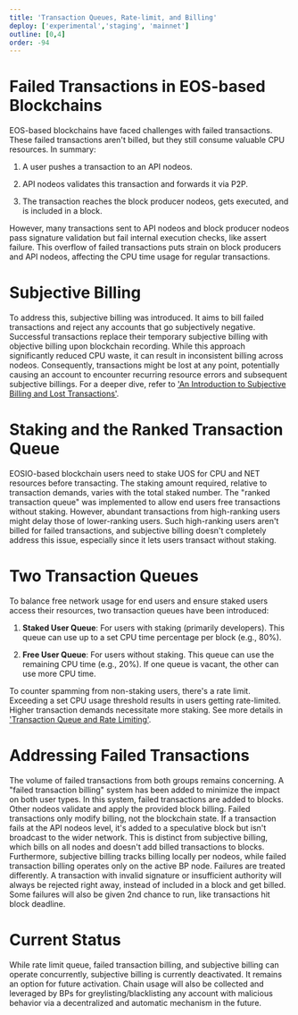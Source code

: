 ```yaml
---
title: 'Transaction Queues, Rate-limit, and Billing'
deploy: ['experimental','staging', 'mainnet']
outline: [0,4]
order: -94
---
```


# Failed Transactions in EOS-based Blockchains

EOS-based blockchains have faced challenges with failed transactions. These failed transactions aren't billed, but they still consume valuable CPU resources. In summary:

1. A user pushes a transaction to an API nodeos.

2. API nodeos validates this transaction and forwards it via P2P.

3. The transaction reaches the block producer nodeos, gets executed, and is included in a block.

However, many transactions sent to API nodeos and block producer nodeos pass signature validation but fail internal execution checks, like assert failure. This overflow of failed transactions puts strain on block producers and API nodeos, affecting the CPU time usage for regular transactions.

# Subjective Billing

To address this, subjective billing was introduced. It aims to bill failed transactions and reject any accounts that go subjectively negative. Successful transactions replace their temporary subjective billing with objective billing upon blockchain recording. While this approach significantly reduced CPU waste, it can result in inconsistent billing across nodeos. Consequently, transactions might be lost at any point, potentially causing an account to encounter recurring resource errors and subsequent subjective billings. For a deeper dive, refer to ['An Introduction to Subjective Billing and Lost Transactions'](https://eosnetwork.com/blog/api-plus-an-introduction-to-subjective-billing-and-lost-transactions/ "An Introduction to Subjective Billing and Lost Transactions").

# Staking and the Ranked Transaction Queue

EOSIO-based blockchain users need to stake UOS for CPU and NET resources before transacting. The staking amount required, relative to transaction demands, varies with the total staked number. The "ranked transaction queue" was implemented to allow end users free transactions without staking. However, abundant transactions from high-ranking users might delay those of lower-ranking users. Such high-ranking users aren't billed for failed transactions, and subjective billing doesn't completely address this issue, especially since it lets users transact without staking.

# Two Transaction Queues

To balance free network usage for end users and ensure staked users access their resources, two transaction queues have been introduced:

1. **Staked User Queue**: For users with staking (primarily developers). This queue can use up to a set CPU time percentage per block (e.g., 80%).

2. **Free User Queue**: For users without staking. This queue can use the remaining CPU time (e.g., 20%). If one queue is vacant, the other can use more CPU time.

To counter spamming from non-staking users, there's a rate limit. Exceeding a set CPU usage threshold results in users getting rate-limited. Higher transaction demands necessitate more staking. See more details in ['Transaction Queue and Rate Limiting'](./rate-limiting.html).

# Addressing Failed Transactions

The volume of failed transactions from both groups remains concerning. A "failed transaction billing" system has been added to minimize the impact on both user types. In this system, failed transactions are added to blocks. Other nodeos validate and apply the provided block billing. Failed transactions only modify billing, not the blockchain state. If a transaction fails at the API nodeos level, it's added to a speculative block but isn't broadcast to the wider network. This is distinct from subjective billing, which bills on all nodes and doesn't add billed transactions to blocks. Furthermore, subjective billing tracks billing locally per nodeos, while failed transaction billing operates only on the active BP node. Failures are treated differently. A transaction with invalid signature or insufficient authority will always be rejected right away, instead of included in a block and get billed. Some failures will also be given 2nd chance to run, like transactions hit block deadline.

# Current Status

While rate limit queue, failed transaction billing, and subjective billing can operate concurrently, subjective billing is currently deactivated. It remains an option for future activation. Chain usage will also be collected and leveraged by BPs for greylisting/blacklisting any account with malicious behavior via a decentralized and automatic mechanism in the future.